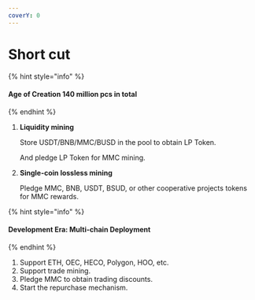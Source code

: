 ```yaml
---
coverY: 0
---
```


# Short cut

{% hint style="info" %}
#### **Age of Creation 140 million pcs in total**
{% endhint %}

1.  **Liquidity mining**

    Store USDT/BNB/MMC/BUSD in the pool to obtain LP Token.

    And pledge LP Token for MMC mining.
2.  **Single-coin lossless mining**

    Pledge MMC, BNB, USDT, BSUD, or other cooperative projects tokens for MMC rewards.

{% hint style="info" %}
#### **Development Era: Multi-chain Deployment**
{% endhint %}

1. Support ETH, OEC, HECO, Polygon, HOO, etc.
2. Support trade mining.
3. Pledge MMC to obtain trading discounts.
4. Start the repurchase mechanism.
